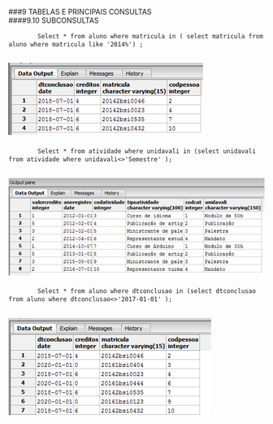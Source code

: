 ###9	TABELAS E PRINCIPAIS CONSULTAS<br>
####9.10	SUBCONSULTAS<br>

       
            Select * from aluno where matricula in ( select matricula from aluno where matricula like '2014%') ;
        
![Alt text](https://github.com/calosguilherme/trab01/blob/master/sub1.png  "Resultado")<br>
---------------------------------------------------------------------------------------------


   
            Select * from atividade where unidavali in (select unidavali from atividade where unidavali<>'Semestre' );
        
![Alt text](https://github.com/calosguilherme/trab01/blob/master/sub2.png  "Resultado")<br>
---------------------------------------------------------------------------------------------


   
            Select * from aluno where dtconclusao in (select dtconclusao from aluno where dtconclusao<>'2017-01-01' ); 
        
![Alt text](https://github.com/calosguilherme/trab01/blob/master/sub3.png  "Resultado")<br>
---------------------------------------------------------------------------------------------

